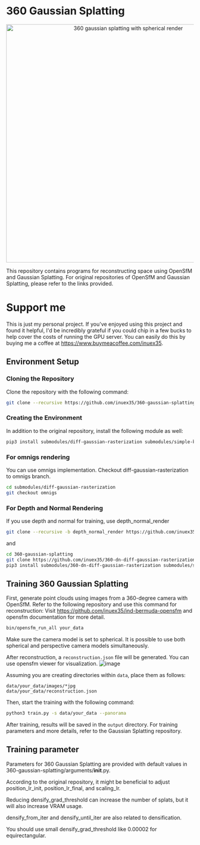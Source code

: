 
# 360 Gaussian Splatting

<div align="center">
  
  <a href="https://www.youtube.com/watch?v=AhWHeEB8-vc">
    <img src="https://github.com/inuex35/360-gaussian-splatting/assets/129066540/25cb8760-0709-445d-a535-9885ba2786b7" width="640" alt="360 gaussian splatting with spherical render">
  </a>
  
</div>

This repository contains programs for reconstructing space using OpenSfM and Gaussian Splatting. For original repositories of OpenSfM and Gaussian Splatting, please refer to the links provided.

# Support me
This is just my personal project.
If you've enjoyed using this project and found it helpful, 
I'd be incredibly grateful if you could chip in a few bucks to help cover the costs of running the GPU server. 
You can easily do this by buying me a coffee at 
https://www.buymeacoffee.com/inuex35. 

## Environment Setup

### Cloning the Repository

Clone the repository with the following command:

```bash
git clone --recursive https://github.com/inuex35/360-gaussian-splatting
```

### Creating the Environment

In addition to the original repository, install the following module as well:

```bash
pip3 install submodules/diff-gaussian-rasterization submodules/simple-knn plyfile pyproj
```

### For omnigs rendering

You can use omnigs implementation. Checkout diff-gaussian-rasterization to omnigs branch.

```bash
cd submodules/diff-gaussian-rasterization
git checkout omnigs
```

### For Depth and Normal Rendering

If you use depth and normal for training, use depth_normal_render

```bash
git clone --recursive -b depth_normal_render https://github.com/inuex35/360-gaussian-splatting 
```

and 

```bash
cd 360-gaussian-splatting
git clone https://github.com/inuex35/360-dn-diff-gaussian-rasterization submodules/360-dn-diff-gaussian-rasterization
pip3 install submodules/360-dn-diff-gaussian-rasterization submodules/simple-knn plyfile pyproj openexr imageio
```

## Training 360 Gaussian Splatting

First, generate point clouds using images from a 360-degree camera with OpenSfM. Refer to the following repository and use this command for reconstruction:
Visit https://github.com/inuex35/ind-bermuda-opensfm and opensfm documentation for more detail.

```bash
bin/opensfm_run_all your_data
```

Make sure the camera model is set to spherical. It is possible to use both spherical and perspective camera models simultaneously.

After reconstruction, a `reconstruction.json` file will be generated. You can use opensfm viewer for visualization.
![image](https://github.com/inuex35/360-gaussian-splatting/assets/129066540/9dbf65e0-3d86-4569-aa82-916cc2ea66d0)


Assuming you are creating directories within `data`, place them as follows:
```
data/your_data/images/*jpg
data/your_data/reconstruction.json
```

Then, start the training with the following command:

```bash
python3 train.py -s data/your_data --panorama
```

After training, results will be saved in the `output` directory. For training parameters and more details, refer to the Gaussian Splatting repository.

## Training parameter


Parameters for 360 Gaussian Splatting are provided with default values in 360-gaussian-splatting/arguments/__init__.py.

According to the original repository, it might be beneficial to adjust position_lr_init, position_lr_final, and scaling_lr.

Reducing densify_grad_threshold can increase the number of splats, but it will also increase VRAM usage.

densify_from_iter and densify_until_iter are also related to densification.

You should use small densify_grad_threshold like 0.00002 for equirectangular.





